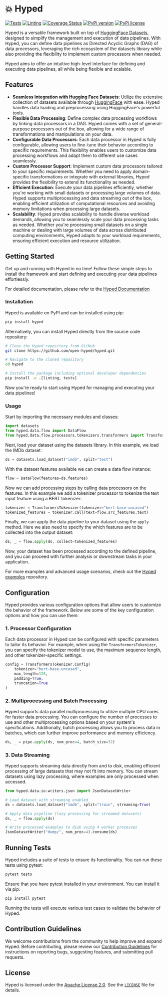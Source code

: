 # :boom: Hyped

[![Tests](https://github.com/open-hyped/hyped/actions/workflows/tests.yml/badge.svg?branch=hyped-v2)](https://github.com/open-hyped/hyped/actions/workflows/tests.yml)
[![Linting](https://github.com/open-hyped/hyped/actions/workflows/linting.yml/badge.svg?branch=hyped-v2)](https://github.com/open-hyped/hyped/actions/workflows/linting.yml)
[![Coverage Status](https://coveralls.io/repos/github/open-hyped/hyped/badge.svg?branch=hyped-v2)](https://coveralls.io/github/open-hyped/hyped?branch=hyped-v2)
[![PyPi version](https://badgen.net/pypi/v/hyped/)](https://pypi.org/project/hyped)
[![PyPi license](https://badgen.net/pypi/license/hyped/)](https://pypi.org/project/hyped/)

Hyped is a versatile framework built on top of [HuggingFace Datasets](https://huggingface.co/docs/datasets/en/index), designed to simplify the management and execution of data pipelines. With Hyped, you can define data pipelines as Directed Acyclic Graphs (DAG) of data processors, leveraging the rich ecosystem of the datasets library while also providing the flexibility to implement custom processors when needed.

Hyped aims to offer an intuitive high-level interface for defining and executing data pipelines, all while being flexible and scalable.

## Features

- **Seamless Integration with Hugging Face Datasets**: Utilize the extensive collection of datasets available through [HuggingFace](https://huggingface.co/docs/datasets/en/index) with ease. Hyped handles data loading and preprocessing using HuggingFace's powerful tools.
- **Flexible Data Processing**: Define complex data processing workflows by linking data processors in a DAG. Hyped comes with a set of general-purpose processors out of the box, allowing for a wide range of transformations and manipulations on your data.
- **Configurable Data Processors**: Each data processor in Hyped is fully configurable, allowing users to fine-tune their behavior according to specific requirements. This flexibility enables users to customize data processing workflows and adapt them to different use cases seamlessly.
- **Custom Processor Support**: Implement custom data processors tailored to your specific requirements. Whether you need to apply domain-specific transformations or integrate with external libraries, Hyped provides the flexibility to extend its functionality as needed.
- **Efficient Execution**: Execute your data pipelines efficiently, whether you're working with small datasets or processing large volumes of data. Hyped supports multiprocessing and data streaming out of the box, enabling efficient utilization of computational resources and avoiding memory limitations when processing large datasets.
- **Scalability**: Hyped provides scalability to handle diverse workload demands, allowing you to seamlessly scale your data processing tasks as needed. Whether you're processing small datasets on a single machine or dealing with large volumes of data across distributed computing environments, Hyped adapts to your workload requirements, ensuring efficient execution and resource utilization.

## Getting Started

Get up and running with Hyped in no time! Follow these simple steps to install the framework and start defining and executing your data pipelines effortlessly.

For detailed documentation, please refer to the [Hyped Documentation](https://open-hyped.github.io/hyped/index.html)

### Installation

Hyped is available on PyPI and can be installed using pip:

```bash
pip install hyped
```

Alternatively, you can install Hyped directly from the source code repository:

```bash
# Clone the Hyped repository from GitHub
git clone https://github.com/open-hyped/hyped.git

# Navigate to the cloned repository
cd hyped

# Install the package including optional developer dependencies
pip install -e .[linting, tests]
```

Now you're ready to start using Hyped for managing and executing your data pipelines!

### Usage

Start by importing the necessary modules and classes:
```python
import datasets
from hyped.data.flow import DataFlow
from hyped.data.flow.processors.tokenizers.transformers import TransformersTokenizer
```

Next, load your dataset using the datasets library. In this example, we load the IMDb dataset:

```python
ds = datasets.load_dataset("imdb", split="test")
```

With the dataset features available we can create a data flow instance:

```python
flow = DataFlow(features=ds.features)
```

Now we can add processing steps by calling data processors on the features. In this example we add a tokenizer processor to tokenize the text input feature using a BERT tokenizer:

```python
tokenizer = TransformersTokenizer(tokenizer="bert-base-uncased")
tokenized_features = tokenizer.call(text=flow.src_features.text)
```

Finally, we can apply the data pipeline to your dataset using the `apply` method. Here we also need to specify the which features are to be collected into the output dataset:

```python
ds, _ = flow.apply(ds, collect=tokenized_features)
```

Now, your dataset has been processed according to the defined pipeline, and you can proceed with further analysis or downstream tasks in your application.

For more examples and advanced usage scenarios, check out the [Hyped examples](https://github.com/open-hyped/examples) repository.

## Configuration

Hyped provides various configuration options that allow users to customize the behavior of the framework. Below are some of the key configuration options and how you can use them:

### 1. Processor Configuration

Each data processor in Hyped can be configured with specific parameters to tailor its behavior. For example, when using the `TransformersTokenizer`, you can specify the tokenizer model to use, the maximum sequence length, and other tokenizer-specific settings.

```python
config = TransformersTokenizer.Config(
    tokenizer="bert-base-uncased",
    max_length=128,
    padding=True,
    truncation=True
)
```

### 2. Multiprocessing and Batch Processing

Hyped supports data parallel multiprocessing to utilize multiple CPU cores for faster data processing. You can configure the number of processes to use and other multiprocessing options based on your system's specifications. Additionally, batch processing allows you to process data in batches, which can further improve performance and memory efficiency.

```python
ds, _ = pipe.apply(ds, num_proc=4, batch_size=32)
```

### 3. Data Streaming

Hyped supports streaming data directly from and to disk, enabling efficient processing of large datasets that may not fit into memory. You can stream datasets using lazy processing, where examples are only processed when accessed.

```python
from hyped.data.io.writers.json import JsonDatasetWriter

# Load dataset with streaming enabled
ds = datasets.load_dataset("imdb", split="train", streaming=True)

# Apply data pipeline (lazy processing for streamed datasets)
ds, _ = flow.apply(ds)

# Write processed examples to disk using 4 worker processes
JsonDatasetWriter("dump/", num_proc=4).consume(ds)
```

## Running Tests

Hyped includes a suite of tests to ensure its functionality. You can run these tests using pytest:

```bash
pytest tests
```

Ensure that you have pytest installed in your environment. You can install it via pip:

```bash
pip install pytest
```

Running the tests will execute various test cases to validate the behavior of Hyped.

## Contribution Guidelines

We welcome contributions from the community to help improve and expand Hyped. Before contributing, please review our [Contribution Guidelines](/CONTRIBUTING.md) for instructions on reporting bugs, suggesting features, and submitting pull requests.

## License

Hyped is licensed under the [Apache License 2.0](https://www.apache.org/licenses/LICENSE-2.0). See the [`LICENSE`](/LICENSE) file for details.
